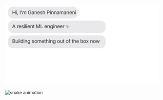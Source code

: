 [![](https://github.com/Ganesh2409/Ganesh2409/blob/main/chat.svg)](https://www.linkedin.com/in/ganesh-pinnamaneni/)

![snake animation](https://github.com/Ganesh2409/Ganesh2409/blob/output/github-contribution-grid-snake-dark.svg)

